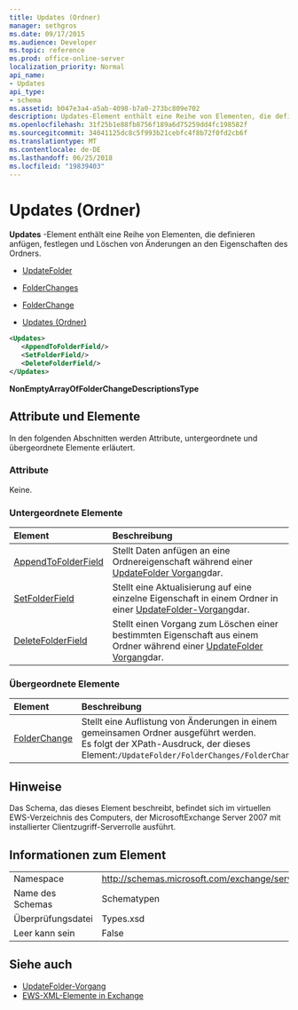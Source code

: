 ```yaml
---
title: Updates (Ordner)
manager: sethgros
ms.date: 09/17/2015
ms.audience: Developer
ms.topic: reference
ms.prod: office-online-server
localization_priority: Normal
api_name:
- Updates
api_type:
- schema
ms.assetid: b047e3a4-a5ab-4098-b7a0-273bc809e702
description: Updates-Element enthält eine Reihe von Elementen, die definieren anfügen, festlegen und Löschen von Änderungen an den Eigenschaften des Ordners.
ms.openlocfilehash: 31f25b1e88fb8756f189a6d75259dd4fc198582f
ms.sourcegitcommit: 34041125dc8c5f993b21cebfc4f8b72f0fd2cb6f
ms.translationtype: MT
ms.contentlocale: de-DE
ms.lasthandoff: 06/25/2018
ms.locfileid: "19839403"
---
```

# <a name="updates-folder"></a>Updates (Ordner)

**Updates** -Element enthält eine Reihe von Elementen, die definieren anfügen, festlegen und Löschen von Änderungen an den Eigenschaften des Ordners. 
  
- [UpdateFolder](updatefolder.md)
  
- [FolderChanges](folderchanges.md)
  
- [FolderChange](folderchange.md)
  
- [Updates (Ordner)](updates-folder.md)
  
```xml
<Updates>
   <AppendToFolderField/>
   <SetFolderField/>
   <DeleteFolderField/>
</Updates>
```

**NonEmptyArrayOfFolderChangeDescriptionsType**

## <a name="attributes-and-elements"></a>Attribute und Elemente

In den folgenden Abschnitten werden Attribute, untergeordnete und übergeordnete Elemente erläutert.
  
### <a name="attributes"></a>Attribute

Keine.
  
### <a name="child-elements"></a>Untergeordnete Elemente

|**Element**|**Beschreibung**|
|:-----|:-----|
|[AppendToFolderField](appendtofolderfield.md) <br/> |Stellt Daten anfügen an eine Ordnereigenschaft während einer [UpdateFolder Vorgang](updatefolder-operation.md)dar.  <br/> |
|[SetFolderField](setfolderfield.md) <br/> |Stellt eine Aktualisierung auf eine einzelne Eigenschaft in einem Ordner in einer [UpdateFolder-Vorgang](updatefolder-operation.md)dar.  <br/> |
|[DeleteFolderField](deletefolderfield.md) <br/> |Stellt einen Vorgang zum Löschen einer bestimmten Eigenschaft aus einem Ordner während einer [UpdateFolder Vorgang](updatefolder-operation.md)dar.  <br/> |
   
### <a name="parent-elements"></a>Übergeordnete Elemente

|**Element**|**Beschreibung**|
|:-----|:-----|
|[FolderChange](folderchange.md) <br/> |Stellt eine Auflistung von Änderungen in einem gemeinsamen Ordner ausgeführt werden.  <br/> Es folgt der XPath-Ausdruck, der dieses Element:`/UpdateFolder/FolderChanges/FolderChange[i]` <br/> |
   
## <a name="remarks"></a>Hinweise

Das Schema, das dieses Element beschreibt, befindet sich im virtuellen EWS-Verzeichnis des Computers, der MicrosoftExchange Server 2007 mit installierter Clientzugriff-Serverrolle ausführt.
  
## <a name="element-information"></a>Informationen zum Element

|||
|:-----|:-----|
|Namespace  <br/> |http://schemas.microsoft.com/exchange/services/2006/types  <br/> |
|Name des Schemas  <br/> |Schematypen  <br/> |
|Überprüfungsdatei  <br/> |Types.xsd  <br/> |
|Leer kann sein  <br/> |False  <br/> |
   
## <a name="see-also"></a>Siehe auch

- [UpdateFolder-Vorgang](updatefolder-operation.md)
- [EWS-XML-Elemente in Exchange](ews-xml-elements-in-exchange.md)

